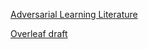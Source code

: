 [Adversarial Learning Literature](https://docs.google.com/spreadsheets/d/1fLs0uFGUW3gs4sUMb5MMK7Cgs7JQjMNsSuc5-QpnKo0/edit#gid=0)

[Overleaf draft](https://www.overleaf.com/project/5de48f304b6b5300012b451d)


